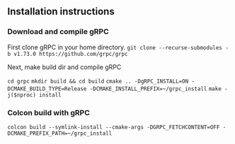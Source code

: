 ## Installation instructions


### Download and compile gRPC
First clone gRPC in your home directory.
```git clone --recurse-submodules -b v1.73.0 https://github.com/grpc/grpc```

Next, make build dir and compile gRPC

```cd grpc```
```mkdir build && cd build```
```cmake .. -DgRPC_INSTALL=ON -DCMAKE_BUILD_TYPE=Release -DCMAKE_INSTALL_PREFIX=~/grpc_install```
```make -j($nproc) install```



### Colcon build with gRPC

```colcon build --symlink-install --cmake-args -DGRPC_FETCHCONTENT=OFF -DCMAKE_PREFIX_PATH=~/grpc_install```